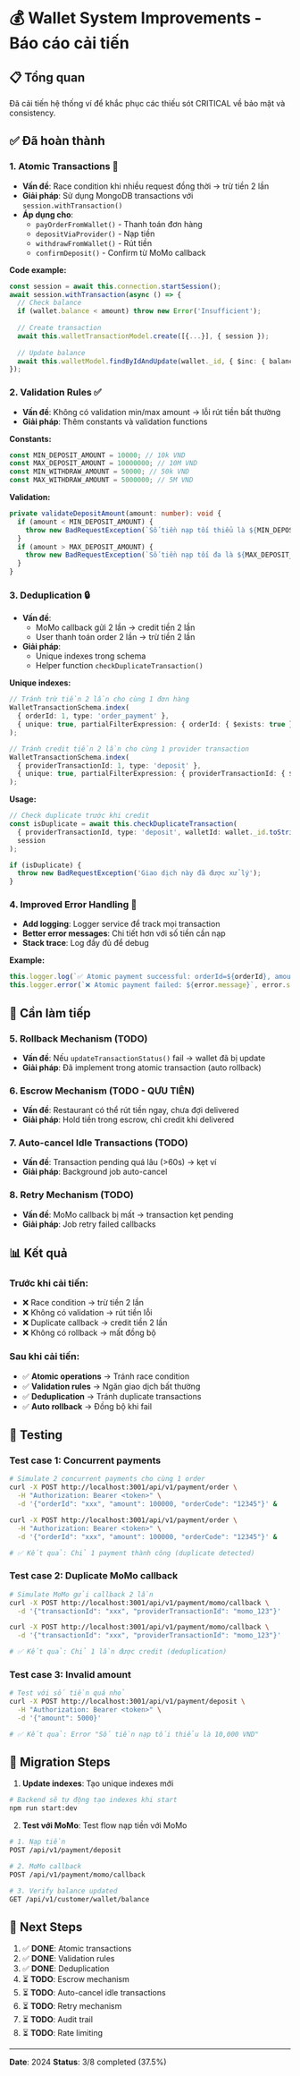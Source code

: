 # 💰 Wallet System Improvements - Báo cáo cải tiến

## 📋 Tổng quan

Đã cải tiến hệ thống ví để khắc phục các thiếu sót CRITICAL về bảo mật và consistency.

## ✅ Đã hoàn thành

### 1. **Atomic Transactions** 🎯
- **Vấn đề**: Race condition khi nhiều request đồng thời → trừ tiền 2 lần
- **Giải pháp**: Sử dụng MongoDB transactions với `session.withTransaction()`
- **Áp dụng cho**:
  - `payOrderFromWallet()` - Thanh toán đơn hàng
  - `depositViaProvider()` - Nạp tiền
  - `withdrawFromWallet()` - Rút tiền
  - `confirmDeposit()` - Confirm từ MoMo callback

**Code example:**
```typescript
const session = await this.connection.startSession();
await session.withTransaction(async () => {
  // Check balance
  if (wallet.balance < amount) throw new Error('Insufficient');
  
  // Create transaction
  await this.walletTransactionModel.create([{...}], { session });
  
  // Update balance
  await this.walletModel.findByIdAndUpdate(wallet._id, { $inc: { balance: -amount } }, { session });
});
```

### 2. **Validation Rules** ✅
- **Vấn đề**: Không có validation min/max amount → lỗi rút tiền bất thường
- **Giải pháp**: Thêm constants và validation functions

**Constants:**
```typescript
const MIN_DEPOSIT_AMOUNT = 10000; // 10k VND
const MAX_DEPOSIT_AMOUNT = 10000000; // 10M VND
const MIN_WITHDRAW_AMOUNT = 50000; // 50k VND
const MAX_WITHDRAW_AMOUNT = 5000000; // 5M VND
```

**Validation:**
```typescript
private validateDepositAmount(amount: number): void {
  if (amount < MIN_DEPOSIT_AMOUNT) {
    throw new BadRequestException(`Số tiền nạp tối thiểu là ${MIN_DEPOSIT_AMOUNT.toLocaleString('vi-VN')} VND`);
  }
  if (amount > MAX_DEPOSIT_AMOUNT) {
    throw new BadRequestException(`Số tiền nạp tối đa là ${MAX_DEPOSIT_AMOUNT.toLocaleString('vi-VN')} VND`);
  }
}
```

### 3. **Deduplication** 🔒
- **Vấn đề**: 
  - MoMo callback gửi 2 lần → credit tiền 2 lần
  - User thanh toán order 2 lần → trừ tiền 2 lần
- **Giải pháp**: 
  - Unique indexes trong schema
  - Helper function `checkDuplicateTransaction()`

**Unique indexes:**
```typescript
// Tránh trừ tiền 2 lần cho cùng 1 đơn hàng
WalletTransactionSchema.index(
  { orderId: 1, type: 'order_payment' },
  { unique: true, partialFilterExpression: { orderId: { $exists: true }, status: 'completed' } }
);

// Tránh credit tiền 2 lần cho cùng 1 provider transaction
WalletTransactionSchema.index(
  { providerTransactionId: 1, type: 'deposit' },
  { unique: true, partialFilterExpression: { providerTransactionId: { $exists: true }, status: 'completed' } }
);
```

**Usage:**
```typescript
// Check duplicate trước khi credit
const isDuplicate = await this.checkDuplicateTransaction(
  { providerTransactionId, type: 'deposit', walletId: wallet._id.toString() },
  session
);

if (isDuplicate) {
  throw new BadRequestException('Giao dịch này đã được xử lý');
}
```

### 4. **Improved Error Handling** 📝
- **Add logging**: Logger service để track mọi transaction
- **Better error messages**: Chi tiết hơn với số tiền cần nạp
- **Stack trace**: Log đầy đủ để debug

**Example:**
```typescript
this.logger.log(`✅ Atomic payment successful: orderId=${orderId}, amount=${amount}`);
this.logger.error(`❌ Atomic payment failed: ${error.message}`, error.stack);
```

## 🔄 Cần làm tiếp

### 5. **Rollback Mechanism** (TODO)
- **Vấn đề**: Nếu `updateTransactionStatus()` fail → wallet đã bị update
- **Giải pháp**: Đã implement trong atomic transaction (auto rollback)

### 6. **Escrow Mechanism** (TODO - QƯU TIÊN)
- **Vấn đề**: Restaurant có thể rút tiền ngay, chưa đợi delivered
- **Giải pháp**: Hold tiền trong escrow, chỉ credit khi delivered

### 7. **Auto-cancel Idle Transactions** (TODO)
- **Vấn đề**: Transaction pending quá lâu (>60s) → kẹt ví
- **Giải pháp**: Background job auto-cancel

### 8. **Retry Mechanism** (TODO)
- **Vấn đề**: MoMo callback bị mất → transaction kẹt pending
- **Giải pháp**: Job retry failed callbacks

## 📊 Kết quả

### Trước khi cải tiến:
- ❌ Race condition → trừ tiền 2 lần
- ❌ Không có validation → rút tiền lỗi
- ❌ Duplicate callback → credit tiền 2 lần
- ❌ Không có rollback → mất đồng bộ

### Sau khi cải tiến:
- ✅ **Atomic operations** → Tránh race condition
- ✅ **Validation rules** → Ngăn giao dịch bất thường
- ✅ **Deduplication** → Tránh duplicate transactions
- ✅ **Auto rollback** → Đồng bộ khi fail

## 🧪 Testing

### Test case 1: Concurrent payments
```bash
# Simulate 2 concurrent payments cho cùng 1 order
curl -X POST http://localhost:3001/api/v1/payment/order \
  -H "Authorization: Bearer <token>" \
  -d '{"orderId": "xxx", "amount": 100000, "orderCode": "12345"}' &

curl -X POST http://localhost:3001/api/v1/payment/order \
  -H "Authorization: Bearer <token>" \
  -d '{"orderId": "xxx", "amount": 100000, "orderCode": "12345"}' &

# ✅ Kết quả: Chỉ 1 payment thành công (duplicate detected)
```

### Test case 2: Duplicate MoMo callback
```bash
# Simulate MoMo gửi callback 2 lần
curl -X POST http://localhost:3001/api/v1/payment/momo/callback \
  -d '{"transactionId": "xxx", "providerTransactionId": "momo_123"}'

curl -X POST http://localhost:3001/api/v1/payment/momo/callback \
  -d '{"transactionId": "xxx", "providerTransactionId": "momo_123"}'

# ✅ Kết quả: Chỉ 1 lần được credit (deduplication)
```

### Test case 3: Invalid amount
```bash
# Test với số tiền quá nhỏ
curl -X POST http://localhost:3001/api/v1/payment/deposit \
  -H "Authorization: Bearer <token>" \
  -d '{"amount": 5000}'

# ✅ Kết quả: Error "Số tiền nạp tối thiểu là 10,000 VND"
```

## 📝 Migration Steps

1. **Update indexes**: Tạo unique indexes mới
```bash
# Backend sẽ tự động tạo indexes khi start
npm run start:dev
```

2. **Test với MoMo**: Test flow nạp tiền với MoMo
```bash
# 1. Nạp tiền
POST /api/v1/payment/deposit

# 2. MoMo callback
POST /api/v1/payment/momo/callback

# 3. Verify balance updated
GET /api/v1/customer/wallet/balance
```

## 🎯 Next Steps

1. ✅ **DONE**: Atomic transactions
2. ✅ **DONE**: Validation rules
3. ✅ **DONE**: Deduplication
4. ⏳ **TODO**: Escrow mechanism
5. ⏳ **TODO**: Auto-cancel idle transactions
6. ⏳ **TODO**: Retry mechanism
7. ⏳ **TODO**: Audit trail
8. ⏳ **TODO**: Rate limiting

---

**Date**: 2024
**Status**: 3/8 completed (37.5%)

